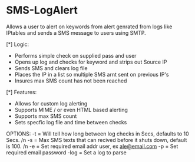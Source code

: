 # SMS-LogAlert

Allows a user to alert on keywords from alert genrated from logs like IPtables and sends a SMS message to users using SMTP.

[*] Logic:
- Performs simple check on supplied pass and user
- Opens up log and checks for keyword and strips out Source IP
- Sends SMS and clears log file
- Places the IP in a list so multiple SMS arnt sent on previous IP's
- Insures max SMS count has not been reached

[*] Features:
- Allows for custom log alerting
- Supports MIME / or even HTML based alerting
- Supports max SMS count
- Sets specfic log file and time between checks


OPTIONS:
-t = Will tell how long between log checks in Secs, defaults to 10 Secs. /n
-s = Max SMS texts that can recived before it shuts down, default is 100. /n
-e = Set required email addr user, ex ale@email.com
-p = Set required email password
-log = Set a log to parse
